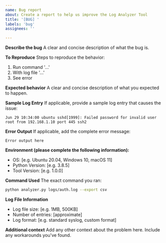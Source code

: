 ```yaml
---
name: Bug report
about: Create a report to help us improve the Log Analyzer Tool
title: '[BUG] '
labels: 'bug'
assignees: ''

---
```


**Describe the bug**
A clear and concise description of what the bug is.

**To Reproduce**
Steps to reproduce the behavior:
1. Run command '...'
2. With log file '...'
3. See error

**Expected behavior**
A clear and concise description of what you expected to happen.

**Sample Log Entry**
If applicable, provide a sample log entry that causes the issue:
```
Jun 29 10:34:00 ubuntu sshd[1999]: Failed password for invalid user root from 192.168.1.10 port 445 ssh2
```

**Error Output**
If applicable, add the complete error message:
```
Error output here
```

**Environment (please complete the following information):**
 - OS: [e.g. Ubuntu 20.04, Windows 10, macOS 11]
 - Python Version: [e.g. 3.8.5]
 - Tool Version: [e.g. 1.0.0]

**Command Used**
The exact command you ran:
```bash
python analyzer.py logs/auth.log --export csv
```

**Log File Information**
- Log file size: [e.g. 1MB, 500KB]
- Number of entries: [approximate]
- Log format: [e.g. standard syslog, custom format]

**Additional context**
Add any other context about the problem here. Include any workarounds you've found.
